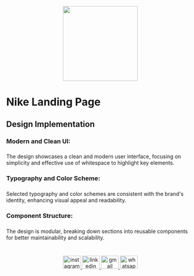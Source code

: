 <div align="center">
  <img height="200" src="https://i.postimg.cc/fTs65Zfv/Screenshot-2024-09-18-152535.png"  />
</div>

###

<h1 align="left">Nike Landing Page</h1>

###

<h2 align="left">Design Implementation</h2>

###

<h3 align="left">Modern and Clean UI:</h3>

###

<p align="left">The design showcases a clean and modern user interface, focusing on simplicity and effective use of whitespace to highlight key elements.</p>

###

<h3 align="left">Typography and Color Scheme:</h3>

###

<p align="left">Selected typography and color schemes are consistent with the brand's identity, enhancing visual appeal and readability.</p>

###

<h3 align="left">Component Structure:</h3>

###

<p align="left">The design is modular, breaking down sections into reusable components for better maintainability and scalability.</p>

###
<br clear="both">

<div align="center">
  <a href="https://www.instagram.com/_mega1411/?next=%2F" target="_blank">
    <img src="https://raw.githubusercontent.com/maurodesouza/profile-readme-generator/master/src/assets/icons/social/instagram/default.svg" width="47" height="35" alt="instagram logo"  />
  </a>
  <a href="https://www.linkedin.com/in/youssef-abdelmaged-8b6a791bb/" target="_blank">
    <img src="https://raw.githubusercontent.com/maurodesouza/profile-readme-generator/master/src/assets/icons/social/linkedin/default.svg" width="47" height="35" alt="linkedin logo"  />
  </a>
  <a href="mailto:youssefabdelmaged50@gmail.com" target="_blank">
    <img src="https://raw.githubusercontent.com/maurodesouza/profile-readme-generator/master/src/assets/icons/social/gmail/default.svg" width="47" height="35" alt="gmail logo"  />
  </a>
  <a href="https://wa.me/+201203116454" target="_blank">
    <img src="https://raw.githubusercontent.com/maurodesouza/profile-readme-generator/master/src/assets/icons/social/whatsapp/default.svg" width="47" height="35" alt="whatsapp logo"  />
  </a>
</div>
